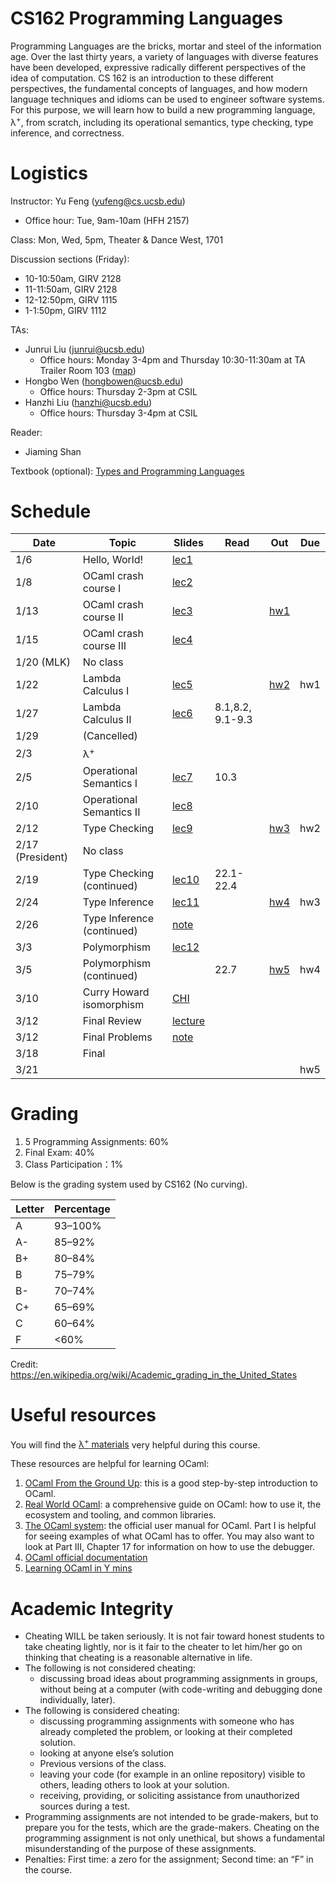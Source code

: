 # CS162 Programming Languages

Programming Languages are the bricks, mortar and steel of the information age. Over the last thirty years, a variety of languages with diverse features have been developed, expressive radically different perspectives of the idea of computation. CS 162 is an introduction to these different perspectives, the fundamental concepts of languages, and how modern language techniques and idioms can be used to engineer software systems. For this purpose, we will learn how to build a new programming language, λ<sup>+</sup>, from scratch, including its operational semantics, type checking, type inference, and correctness.

# Logistics
Instructor: Yu Feng (yufeng@cs.ucsb.edu)
- Office hour: Tue, 9am-10am (HFH 2157)

Class: Mon, Wed, 5pm, Theater & Dance West, 1701 

Discussion sections (Friday):
- 10-10:50am, GIRV 2128
- 11-11:50am, GIRV 2128
- 12-12:50pm, GIRV 1115
- 1-1:50pm, GIRV 1112

TAs:
- Junrui Liu ([junrui@ucsb.edu](mailto:junrui@ucsb.edu))
  - Office hours: Monday 3-4pm and Thursday 10:30-11:30am at TA Trailer Room 103 ([map](https://ucsb-cs8.github.io/w20/info/mentorPhotos/trailer-map.png))
- Hongbo Wen ([hongbowen@ucsb.edu](mailto:hongbowen@ucsb.edu))
  - Office hours: Thursday 2-3pm at CSIL
- Hanzhi Liu ([hanzhi@ucsb.edu](mailto:hanzhi@ucsb.edu))
  - Office hours: Thursday 3-4pm at CSIL

Reader:
- Jiaming Shan


Textbook (optional): [Types and Programming Languages](https://www.amazon.com/Types-Programming-Languages-MIT-Press/dp/0262162091)

# Schedule 
| Date             | Topic                      | Slides                          | Read             | Out                    | Due |
| ---------------- | -------------------------- | ------------------------------- | ---------------- | ---------------------- | --- |
| 1/6              | Hello, World!              | [lec1](lectures/lecture1.pdf)   |                  |                        |     |
| 1/8              | OCaml crash course I       | [lec2](lectures/lecture2.pdf)   |                  |                        |     |
| 1/13             | OCaml crash course II      | [lec3](lectures/lecture3.pdf)   |                  | [hw1](./homework/hw1/) |     |
| 1/15             | OCaml crash course III     | [lec4](lectures/lecture4.pdf)   |                  |                        |     |
| 1/20 (MLK)       | No class                   |                                 |                  |                        |     |
| 1/22             | Lambda Calculus I          | [lec5](lectures/lecture5.pdf)   |                  | [hw2](./homework/hw2)  | hw1 |
| 1/27             | Lambda Calculus II         | [lec6](lectures/lecture6.pdf)   | 8.1,8.2, 9.1-9.3 |                        |     |
| 1/29             | (Cancelled)                |                                 |                  |                        |     |
| 2/3              | λ<sup>+</sup>              |                                 |                  |                        |     |
| 2/5              | Operational Semantics I    | [lec7](lectures/lecture7.pdf)   | 10.3             |                        |     |
| 2/10             | Operational Semantics II   | [lec8](lectures/lecture8.pdf)   |                  |                        |     |
| 2/12             | Type Checking              | [lec9](lectures/lecture9.pdf)   |                  | [hw3](./homework/hw3)  | hw2 |
| 2/17 (President) | No class                   |                                 |                  |                        |     |
| 2/19             | Type Checking  (continued) | [lec10](lectures/lecture10.pdf) | 22.1-22.4        |                        |     |
| 2/24             | Type Inference             | [lec11](lectures/lecture11.pdf) |                  | [hw4](./homework/hw4)  | hw3 |
| 2/26             | Type Inference (continued) | [note](lectures/2-26-note.pdf)  |                  |                        |     |
| 3/3              | Polymorphism               | [lec12](lectures/lecture12.pdf)                                |                  |                        |     |
| 3/5              | Polymorphism (continued)   |                                 | 22.7             | [hw5](./homework/hw5)  | hw4 |
| 3/10             | Curry Howard isomorphism   | [CHI](lectures/CS162-Curry-Howard-Isomorphism.pdf)                         |                  |                        |     |
| 3/12             | Final Review               | [lecture](lectures/CS162-Final-Review-Programming-Languages.pdf)                         |                  |                        |     |
| 3/12             | Final Problems               | [note](lectures/final-review-note.pdf)                         |                  |                        |     |
| 3/18             | Final                      |                                 |                  |                        |     |
| 3/21             |                            |                                 |                  |                        | hw5 |

# Grading

1. 5 Programming Assignments: 60%
2. Final Exam: 40%
3. Class Participation：1%

Below is the grading system used by CS162 (No curving).

| Letter | Percentage |
| ------ | ---------- |
| A      | 93–100%    |
| A-     | 85–92%     |
| B+     | 80–84%     |
| B      | 75–79%     |
| B-     | 70–74%     |
| C+     | 65–69%     |
| C      | 60–64%     |
| F      | <60%       |

Credit: https://en.wikipedia.org/wiki/Academic_grading_in_the_United_States


# Useful resources

You will find the [λ<sup>+</sup> materials](./homework/lamp.pdf) very helpful during
this course.

These resources are helpful for learning OCaml:

1. [OCaml From the Ground Up](https://ocamlbook.org/): this is a good
   step-by-step introduction to OCaml.
2. [Real World OCaml](https://dev.realworldocaml.org/guided-tour.html): a
   comprehensive guide on OCaml: how to use it, the ecosystem and tooling, and
   common libraries.
3. [The OCaml system](https://ocaml.org/releases/4.11/htmlman/index.html): the
   official user manual for OCaml. Part I is helpful for seeing examples of what
   OCaml has to offer. You may also want to look at Part III, Chapter 17 for
   information on how to use the debugger.
4. [OCaml official documentation](https://ocaml.org/learn/)
5. [Learning OCaml in Y mins](https://learnxinyminutes.com/docs/ocaml/)


# Academic Integrity
- Cheating WILL be taken seriously. It is not fair toward honest students to take cheating lightly, nor is it fair to the cheater to let him/her go on thinking that cheating is a reasonable alternative in life.
- The following is not considered cheating:
   - discussing broad ideas about programming assignments in groups, without being at a computer (with code-writing and debugging done individually, later).
- The following is considered cheating:
   - discussing programming assignments with someone who has already completed the problem, or looking at their completed solution.
   - looking at anyone else’s solution
   - Previous versions of the class.
   - leaving your code (for example in an online repository) visible to others, leading others to look at your solution.
   - receiving, providing, or soliciting assistance from unauthorized sources during a test.
- Programming assignments are not intended to be grade-makers, but to prepare you for the tests, which are the grade-makers. Cheating on the programming assignment is not only unethical, but shows a fundamental misunderstanding of the purpose of these assignments.
- Penalties: First time: a zero for the assignment; Second time: an “F” in the course.

